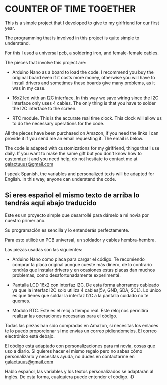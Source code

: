 # COUNTER OF TIME TOGETHER
This is a simple project that I developed to give to my girlfriend for our first year.

The programming that is involved in this project is quite simple to understand.

For this I used a universal pcb, a soldering iron, and female-female cables.

The pieces that involve this project are:

- Arduino Nano as a board to load the code.
I recommend you buy the original board even if it costs more money, otherwise you will have to install drivers and sometimes these boards give many problems, as it was in my case.

- 16x2 lcd with an I2C interface.
In this way we save wiring since the I2C interface only uses 4 cables. The only thing is that you have to solder the I2C interface to the screen.

- RTC module. This is the accurate real time clock.
This clock will allow us to do the necessary operations for the code.

All the pieces have been purchased on Amazon, if you need the links I can provide it if you send me an email requesting it. The email is below.

The code is adapted with customizations for my girlfriend, things that I use daily. If you want to make the same gift but you don't know how to customize it and you need help, do not hesitate to contact me at galactuuus@gmail.com

I speak Spanish, the variables and personalized texts will be adapted for English. In this way, anyone can understand the code.


Si eres español el mismo texto de arriba lo tendrás aqui abajo traducido
--
Este es un proyecto simple que desarrollé para dárselo a mi novia por nuestro primer año.

Su programación es sencilla y lo entenderás perfectamente.

Para esto utilicé un PCB universal, un soldador y cables hembra-hembra.

Las piezas usadas son las siguientes:

- Arduino Nano como placa para cargar el código.
Te recomiendo comprar la placa original aunque cueste más dinero, de lo contrario tendrás que instalar drivers y en ocasiones estas placas dan muchos problemas, como desafortunadamente experimenté.

- Pantalla LCD 16x2 con interfaz I2C.
De esta forma ahorramos cableado ya que la interfaz I2C solo utiliza 4 cables(5v, GND, SDA, SCL). Lo único es que tienes que soldar la interfaz I2C a la pantalla cuidado no te quemes.

- Módulo RTC. Este es el reloj a tiempo real.
Este reloj nos permitirá realizar las operaciones necesarias para el código.

Todas las piezas han sido compradas en Amazon, si necesitas los enlaces te lo puedo proporcionar si me envías un correo pidiendomelos. El correo electrónico está debajo.

El código está adaptado con personalizaciones para mi novia, cosas que uso a diario. Si quieres hacer el mismo regalo pero no sabes cómo personalizarlo y necesitas ayuda, no dudes en contactarme en galactuuus@gmail.com

Hablo español, las variables y los textos personalizados se adaptarán al inglés. De esta forma, cualquiera puede entender el código. :D

